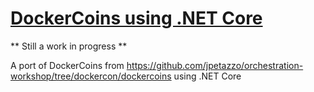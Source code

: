 # [DockerCoins using .NET Core](https://github.com/richardcase/dockercoinsnetcore)

** Still a work in progress **

A port of DockerCoins from https://github.com/jpetazzo/orchestration-workshop/tree/dockercon/dockercoins using .NET Core